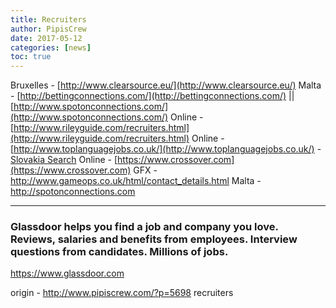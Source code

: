 ```yaml
---
title: Recruiters
author: PipisCrew
date: 2017-05-12
categories: [news]
toc: true
---
```


Bruxelles - [http://www.clearsource.eu/](http://www.clearsource.eu/)
Malta - [http://bettingconnections.com/](http://bettingconnections.com/) || [http://www.spotonconnections.com/](http://www.spotonconnections.com/)
Online - [http://www.rileyguide.com/recruiters.html](http://www.rileyguide.com/recruiters.html)
Online - [http://www.toplanguagejobs.co.uk/](http://www.toplanguagejobs.co.uk/) - [Slovakia Search](http://www.toplanguagejobs.com/location/Slovakia/English)
Online - [https://www.crossover.com](https://www.crossover.com)
GFX - http://www.gameops.co.uk/html/contact_details.html
Malta - http://spotonconnections.com

* * *

### Glassdoor helps you find a job and company you love. Reviews, salaries and benefits from employees. Interview questions from candidates. Millions of jobs.

https://www.glassdoor.com

origin - http://www.pipiscrew.com/?p=5698 recruiters